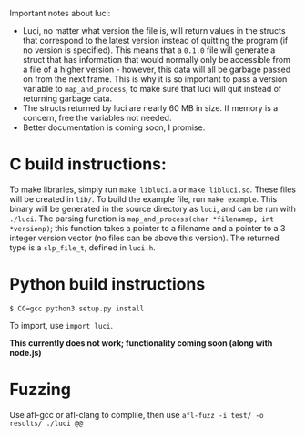 Important notes about luci:
- Luci, no matter what version the file is, will return values in the structs that correspond to the latest version instead of quitting the program (if no version is specified). This means that a ``0.1.0`` file will generate a struct that has information that would normally only be accessible from a file of a higher version - however, this data will all be garbage passed on from the next frame. This is why it is so important to pass a version variable to ``map_and_process``, to make sure that luci will quit instead of returning garbage data.
- The structs returned by luci are nearly 60 MB in size. If memory is a concern, free the variables not needed.
- Better documentation is coming soon, I promise.

C build instructions:
====================
To make libraries, simply run ``make libluci.a`` or ``make libluci.so``. These files will be created in ``lib/``. To build the example file, run ``make example``. This binary will be generated in the source directory as ``luci``, and can be run with ``./luci``. The parsing function is ``map_and_process(char *filenamep, int *versionp)``; this function takes a pointer to a filename and a pointer to a 3 integer version vector (no files can be above this version). The returned type is a ``slp_file_t``, defined in ``luci.h``.


Python build instructions
====================

``$ CC=gcc python3 setup.py install``

To import, use ``import luci``.

**This currently does not work; functionality coming soon (along with node.js)**

Fuzzing
====================

Use afl-gcc or afl-clang to complile, then use ``afl-fuzz -i test/ -o results/ ./luci @@``

